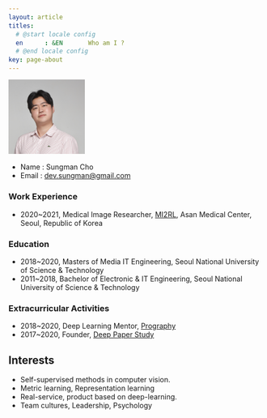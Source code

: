 ```yaml
---
layout: article
titles:
  # @start locale config
  en      : &EN       Who am I ? 
  # @end locale config
key: page-about
---
```


<img src="/assets/images/profile.png" width="30%" height="30%">

* Name : Sungman Cho
* Email : dev.sungman@gmail.com

### Work Experience
* 2020~2021, Medical Image Researcher, [MI2RL](https://www.mi2rl.co/), Asan Medical Center, Seoul, Republic of Korea

### Education
* 2018~2020, Masters of Media IT Engineering, Seoul National University of Science & Technology
* 2011~2018, Bachelor of Electronic & IT Engineering, Seoul National University of Science & Technology

### Extracurricular Activities
* 2018~2020, Deep Learning Mentor, [Prography](http://prography.org/)
* 2017~2020, Founder, [Deep Paper Study](https://github.com/DeepPaperStudy) 

## Interests
  * Self-supervised methods in computer vision.
  * Metric learning, Representation learning
  * Real-service, product based on deep-learning.
  * Team cultures, Leadership, Psychology